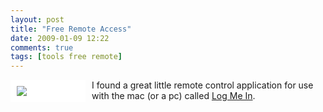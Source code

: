 ```yaml
---
layout: post
title: "Free Remote Access"
date: 2009-01-09 12:22
comments: true
tags: [tools free remote]
---
```

<div style="background-color: #FFF; padding: 10px; margin: 0 10px 10px 0; width: 100px; float: left;">
  <img src="https://secure.logmein.com/images/logos/logolmi.gif" />
</div>

I found a great little remote control application for use with the mac (or a pc) called [Log Me In](http://logmein.com).

